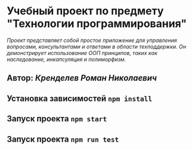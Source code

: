 # Учебный проект по предмету "Технологии программирования"

_Проект представляет собой простое приложение для управления вопросами, консультантами и ответами в области техподдержки.
Он демонстрирует использование ООП принципов, таких как наследование, инкапсуляция и полиморфизм._

## Автор: _Кренделев Роман Николаевич_

## Установка зависимостей ```npm install```

## Запуск проекта ```npm start```

## Запуск проекта ```npm run test```
